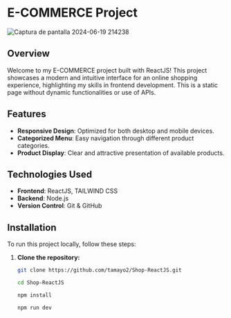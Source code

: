 # E-COMMERCE Project
![Captura de pantalla 2024-06-19 214238](https://github.com/tamayo2/Shop-React.JS/assets/152241026/9b9acba4-392c-4a17-85ba-6cc3b5e38e97)

## Overview

Welcome to my E-COMMERCE project built with ReactJS! This project showcases a modern and intuitive interface for an online shopping experience, highlighting my skills in frontend development. This is a static page without dynamic functionalities or use of APIs.

## Features

- **Responsive Design**: Optimized for both desktop and mobile devices.
- **Categorized Menu**: Easy navigation through different product categories.
- **Product Display**: Clear and attractive presentation of available products.

## Technologies Used

- **Frontend**: ReactJS, TAILWIND CSS
- **Backend**: Node.js
- **Version Control**: Git & GitHub

## Installation

To run this project locally, follow these steps:

1. **Clone the repository:**
   ```bash
   git clone https://github.com/tamayo2/Shop-ReactJS.git

   cd Shop-ReactJS

   npm install

   npm run dev


